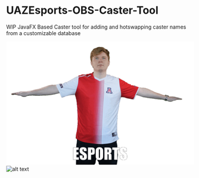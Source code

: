 # UAZEsports-OBS-Caster-Tool
WIP JavaFX Based Caster tool for adding and hotswapping caster names from a customizable database

![alt text](https://github.com/kaderator2/UAZEsports-OBS-Caster-Tool/blob/master/uazcastertool/resources/drizzlerotatefinal.gif)
![alt text](https://i.imgur.com/15eOLix.png)
